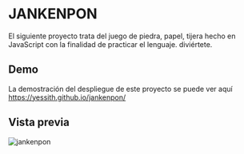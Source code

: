 # JANKENPON

El siguiente proyecto trata del juego de piedra, papel, tijera hecho en JavaScript con la finalidad de practicar el lenguaje. diviértete.

## Demo
La demostración del despliegue de este proyecto se puede ver aquí
https://yessith.github.io/jankenpon/

## Vista previa
![ jankenpon](https://user-images.githubusercontent.com/25351982/127581116-d37e8284-76dd-4cb3-bc36-c85daed10835.jpg)
